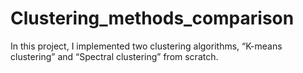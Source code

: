 # Clustering_methods_comparison
In this project, I implemented two clustering algorithms, “K-means clustering” and “Spectral clustering” from scratch.
